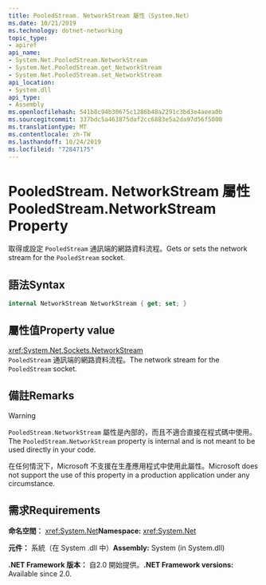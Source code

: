 ```yaml
---
title: PooledStream. NetworkStream 屬性（System.Net）
ms.date: 10/21/2019
ms.technology: dotnet-networking
topic_type:
- apiref
api_name:
- System.Net.PooledStream.NetworkStream
- System.Net.PooledStream.get_NetworkStream
- System.Net.PooledStream.set_NetworkStream
api_location:
- System.dll
api_type:
- Assembly
ms.openlocfilehash: 541b8c94b30675c1286b48a2291c3bd3e4aeea0b
ms.sourcegitcommit: 337bdc5a463875daf2cc6883e5a2da97d56f5000
ms.translationtype: MT
ms.contentlocale: zh-TW
ms.lasthandoff: 10/24/2019
ms.locfileid: "72847175"
---
```

# <a name="pooledstreamnetworkstream-property"></a><span data-ttu-id="e8ff7-102">PooledStream. NetworkStream 屬性</span><span class="sxs-lookup"><span data-stu-id="e8ff7-102">PooledStream.NetworkStream Property</span></span>

<span data-ttu-id="e8ff7-103">取得或設定 `PooledStream` 通訊端的網路資料流程。</span><span class="sxs-lookup"><span data-stu-id="e8ff7-103">Gets or sets the network stream for the `PooledStream` socket.</span></span>

## <a name="syntax"></a><span data-ttu-id="e8ff7-104">語法</span><span class="sxs-lookup"><span data-stu-id="e8ff7-104">Syntax</span></span>

```csharp
internal NetworkStream NetworkStream { get; set; }
```

## <a name="property-value"></a><span data-ttu-id="e8ff7-105">屬性值</span><span class="sxs-lookup"><span data-stu-id="e8ff7-105">Property value</span></span>

<xref:System.Net.Sockets.NetworkStream>  
<span data-ttu-id="e8ff7-106">`PooledStream` 通訊端的網路資料流程。</span><span class="sxs-lookup"><span data-stu-id="e8ff7-106">The network stream for the `PooledStream` socket.</span></span>

## <a name="remarks"></a><span data-ttu-id="e8ff7-107">備註</span><span class="sxs-lookup"><span data-stu-id="e8ff7-107">Remarks</span></span>

> [!WARNING]
> <span data-ttu-id="e8ff7-108">`PooledStream.NetworkStream` 屬性是內部的，而且不適合直接在程式碼中使用。</span><span class="sxs-lookup"><span data-stu-id="e8ff7-108">The `PooledStream.NetworkStream` property is internal and is not meant to be used directly in your code.</span></span>
>
> <span data-ttu-id="e8ff7-109">在任何情況下，Microsoft 不支援在生產應用程式中使用此屬性。</span><span class="sxs-lookup"><span data-stu-id="e8ff7-109">Microsoft does not support the use of this property in a production application under any circumstance.</span></span>

## <a name="requirements"></a><span data-ttu-id="e8ff7-110">需求</span><span class="sxs-lookup"><span data-stu-id="e8ff7-110">Requirements</span></span>

<span data-ttu-id="e8ff7-111">**命名空間︰** <xref:System.Net></span><span class="sxs-lookup"><span data-stu-id="e8ff7-111">**Namespace:** <xref:System.Net></span></span>

<span data-ttu-id="e8ff7-112">**元件：** 系統（在 System .dll 中）</span><span class="sxs-lookup"><span data-stu-id="e8ff7-112">**Assembly:** System (in System.dll)</span></span>

<span data-ttu-id="e8ff7-113">**.NET Framework 版本：** 自2.0 開始提供。</span><span class="sxs-lookup"><span data-stu-id="e8ff7-113">**.NET Framework versions:** Available since 2.0.</span></span>
